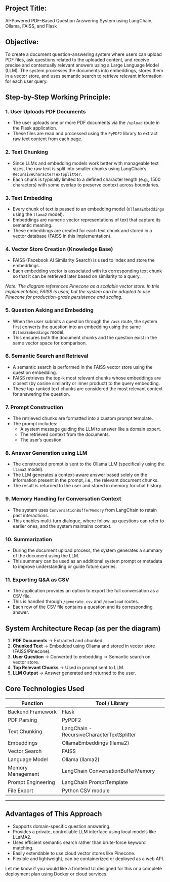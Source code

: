 
## **Project Title:**  
AI-Powered PDF-Based Question Answering System using LangChain, Ollama, FAISS, and Flask



## **Objective:**  
To create a document question-answering system where users can upload PDF files, ask questions related to the uploaded content, and receive precise and contextually relevant answers using a Large Language Model (LLM). The system processes the documents into embeddings, stores them in a vector store, and uses semantic search to retrieve relevant information for each user query.



## **Step-by-Step Working Principle:**

### **1. User Uploads PDF Documents**
- The user uploads one or more PDF documents via the `/upload` route in the Flask application.
- These files are read and processed using the `PyPDF2` library to extract raw text content from each page.


### **2. Text Chunking**
- Since LLMs and embedding models work better with manageable text sizes, the raw text is split into smaller chunks using LangChain’s `RecursiveCharacterTextSplitter`.
- Each chunk is typically limited to a defined character length (e.g., 1500 characters) with some overlap to preserve context across boundaries.



### **3. Text Embedding**
- Every chunk of text is passed to an embedding model (`OllamaEmbeddings` using the `llama2` model).
- Embeddings are numeric vector representations of text that capture its semantic meaning.
- These embeddings are created for each text chunk and stored in a vector database (FAISS in this implementation).



### **4. Vector Store Creation (Knowledge Base)**
- FAISS (Facebook AI Similarity Search) is used to index and store the embeddings.
- Each embedding vector is associated with its corresponding text chunk so that it can be retrieved later based on similarity to a query.

*Note: The diagram references Pinecone as a scalable vector store. In this implementation, FAISS is used, but the system can be adapted to use Pinecone for production-grade persistence and scaling.*



### **5. Question Asking and Embedding**
- When the user submits a question through the `/ask` route, the system first converts the question into an embedding using the same `OllamaEmbeddings` model.
- This ensures both the document chunks and the question exist in the same vector space for comparison.



### **6. Semantic Search and Retrieval**
- A semantic search is performed in the FAISS vector store using the question embedding.
- FAISS retrieves the top-k most relevant chunks whose embeddings are closest (by cosine similarity or inner product) to the query embedding.
- These top-ranked text chunks are considered the most relevant context for answering the question.



### **7. Prompt Construction**
- The retrieved chunks are formatted into a custom prompt template.
- The prompt includes:
  - A system message guiding the LLM to answer like a domain expert.
  - The retrieved context from the documents.
  - The user’s question.



### **8. Answer Generation using LLM**
- The constructed prompt is sent to the Ollama LLM (specifically using the `llama2` model).
- The LLM generates a context-aware answer based solely on the information present in the prompt, i.e., the relevant document chunks.
- The result is returned to the user and stored in memory for chat history.



### **9. Memory Handling for Conversation Context**
- The system uses `ConversationBufferMemory` from LangChain to retain past interactions.
- This enables multi-turn dialogue, where follow-up questions can refer to earlier ones, and the system maintains context.



### **10. Summarization**
- During the document upload process, the system generates a summary of the document using the LLM.
- This summary can be used as an additional system prompt or metadata to improve understanding or guide future queries.


### **11. Exporting Q&A as CSV**
- The application provides an option to export the full conversation as a CSV file.
- This is handled through `/generate_csv` and `/download` routes.
- Each row of the CSV file contains a question and its corresponding answer.


## **System Architecture Recap (as per the diagram)**

1. **PDF Documents** → Extracted and chunked.
2. **Chunked Text** → Embedded using Ollama and stored in vector store (FAISS/Pinecone).
3. **User Question** → Converted to embedding → Semantic search on vector store.
4. **Top Relevant Chunks** → Used in prompt sent to LLM.
5. **LLM Output** → Answer generated and returned to the user.



## **Core Technologies Used**

| Function                       | Tool / Library             |
|-------------------------------|----------------------------|
| Backend Framework             | Flask                      |
| PDF Parsing                   | PyPDF2                     |
| Text Chunking                 | LangChain - RecursiveCharacterTextSplitter |
| Embeddings                    | OllamaEmbeddings (llama2)  |
| Vector Search                 | FAISS                      |
| Language Model                | Ollama (llama2)            |
| Memory Management             | LangChain ConversationBufferMemory |
| Prompt Engineering            | LangChain PromptTemplate   |
| File Export                   | Python CSV module          |

---

## **Advantages of This Approach**
- Supports domain-specific question answering.
- Provides a private, controllable LLM interface using local models like LLaMA2.
- Uses efficient semantic search rather than brute-force keyword matching.
- Easily extendable to use cloud vector stores like Pinecone.
- Flexible and lightweight, can be containerized or deployed as a web API.


Let me know if you would like a frontend UI designed for this or a complete deployment plan using Docker or cloud services.
